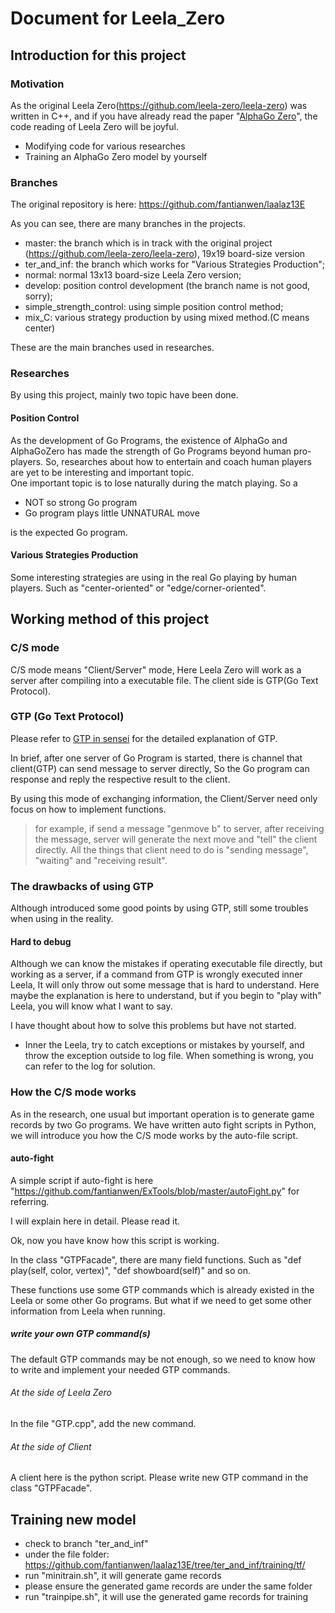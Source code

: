 # Document for Leela_Zero


## Introduction for this project

### Motivation

As the original Leela Zero(https://github.com/leela-zero/leela-zero) was written in C++, and if you have already read the paper "[AlphaGo Zero](https://deepmind.com/research/publications/mastering-game-go-without-human-knowledge)", the code reading of Leela Zero will be joyful.
 
* Modifying code for various researches
* Training an AlphaGo Zero model by yourself 

### Branches
The original repository is here: https://github.com/fantianwen/laalaz13E

As you can see, there are many branches in the projects.

- master: the branch which is in track with the original project (https://github.com/leela-zero/leela-zero), 19x19 board-size version
- ter_and_inf: the branch which works for "Various Strategies Production";
- normal: normal 13x13 board-size Leela Zero version;
- develop: position control development (the branch name is not good, sorry);
- simple_strength_control: using simple position control method;
- mix_C: various strategy production by using mixed method.(C means center)

These are the main branches used in researches.


### Researches

By using this project, mainly two topic have been done.


#### Position Control
 As the development of Go Programs, the existence of AlphaGo and AlphaGoZero has made the strength of Go Programs beyond human pro-players.
  So, researches about how to entertain and coach human players are yet to be interesting and important topic.  
 One important topic is to lose naturally during the match playing. So a 
  * NOT so strong Go program
  * Go program plays little UNNATURAL move

  is the expected Go program.
   
   
#### Various Strategies Production

Some interesting strategies are using in the real Go playing by human players.
Such as "center-oriented" or "edge/corner-oriented".


## Working method of this project

### C/S mode
C/S mode means "Client/Server" mode, Here Leela Zero will work as a server after compiling into a executable file.
The client side is GTP(Go Text Protocol).

### GTP (Go Text Protocol)
Please refer to [GTP in sensei](https://senseis.xmp.net/?GTP) for the detailed explanation of GTP.

In brief, after one server of Go Program is started, there is channel that client(GTP) can send message to server directly, So the Go program can response and reply the respective result to the client.

By using this mode of exchanging information, the Client/Server need only focus on how to implement functions.

> for example, if send a message "genmove b" to server, after receiving the message, server will generate the next move and "tell" the client directly. All the things that client need to do is "sending message", "waiting" and "receiving result".

### The drawbacks of using GTP

Although introduced some good points by using GTP, still some troubles when using in the reality.

#### Hard to debug
Although we can know the mistakes if operating executable file directly, but working as a server, if a command from GTP is wrongly executed inner Leela, It will only throw out some message that is hard to understand.
Here maybe the explanation is here to understand, but if you begin to "play with" Leela, you will know what I want to say.

I have thought about how to solve this problems but have not started.

* Inner the Leela, try to catch exceptions or mistakes by yourself, and throw the exception outside to log file. When something is wrong, you can refer to the log for solution.


### How the C/S mode works

As in the research, one usual but important operation is to generate game records by two Go programs.
We have written auto fight scripts in Python, we will introduce you how the C/S mode works by the auto-file script.

#### auto-fight 

A simple script if auto-fight is here "https://github.com/fantianwen/ExTools/blob/master/autoFight.py" for referring.

I will explain here in detail. Please read it.

Ok, now you have know how this script is working. 

In the class "GTPFacade", there are many field functions. Such as "def play(self, color, vertex)", "def showboard(self)" and so on.

These functions use some GTP commands which is already existed in the Leela or some other Go programs. 
But what if we need to get some other information from Leela when running.


##### write your own GTP command(s)
The default GTP commands may be not enough, so we need to know how to write and implement your needed GTP commands.

###### At the side of Leela Zero

In the file "GTP.cpp", add the new command.

###### At the side of Client

A client here is the python script.
Please write new GTP command in the class "GTPFacade".


## Training new model

- check to branch "ter_and_inf"
- under the file folder: https://github.com/fantianwen/laalaz13E/tree/ter_and_inf/training/tf/
- run "minitrain.sh", it will generate game records
- please ensure the generated game records are under the same folder
- run "trainpipe.sh", it will use the generated game records for training


